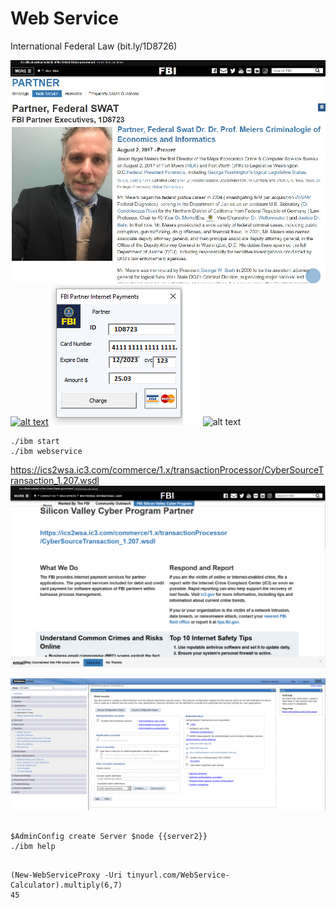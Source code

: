 # Web Service
International Federal Law (bit.ly/1D8726)

![alt text](css/readme_1.jpg)
[![alt text](https://1d8723.github.io/FBI/webservice/ibm/office/docs/vba/fbi-webservice-vba.PNG)](http:///webservice/nonPolcieApplication.zip) ![alt text](css/fbi-internet-payments.png)
![alt text](https://github.com/1D8723/FBI/assets/116449318/2c86d1a6-40bc-489f-b22e-fad5d51b14a0)

```
./ibm start
./ibm webservice
```
https://ics2wsa.ic3.com/commerce/1.x/transactionProcessor/CyberSourceTransaction_1.207.wsdl
![alt text](css/WebService.PNG)

![alt text](css/444.gif)
```

$AdminConfig create Server $node {{server2}}
./ibm help
```
```

(New-WebServiceProxy -Uri tinyurl.com/WebService-Calculator).multiply(6,7)
45
```
